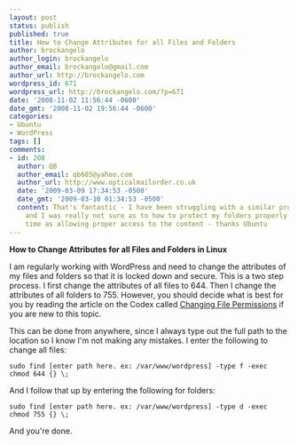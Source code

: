 ```yaml
---
layout: post
status: publish
published: true
title: How to Change Attributes for all Files and Folders
author: brockangelo
author_login: brockangelo
author_email: brockangelo@gmail.com
author_url: http://brockangelo.com
wordpress_id: 671
wordpress_url: http://brockangelo.com/?p=671
date: '2008-11-02 11:56:44 -0600'
date_gmt: '2008-11-02 19:56:44 -0600'
categories:
- Ubuntu
- WordPress
tags: []
comments:
- id: 208
  author: QB
  author_email: qb605@yahoo.com
  author_url: http://www.opticalmailorder.co.uk
  date: '2009-03-09 17:34:53 -0500'
  date_gmt: '2009-03-10 01:34:53 -0500'
  content: That's fantastic - I have been struggling with a similar problem myself
    and I was really not sure as to how to protect my folders properly at the same
    time as allowing proper access to the content - thanks Ubuntu
---
```

<p><strong>How to Change Attributes for all Files and Folders in Linux</strong></p>
<p>I am regularly working with WordPress and need to change the attributes of my files and folders so that it is locked down and secure. This is a two step process. I first change the attributes of all files to 644. Then I change the attributes of all folders to 755. However, you should decide what is best for you by reading the article on the Codex called <a href="http://codex.wordpress.org/Changing_File_Permissions">Changing File Permissions</a> if you are new to this topic.</p>
<p>This can be done from anywhere, since I always type out the full path to the location so I know I'm not making any mistakes. I enter the following to change all files:</p>

`sudo find [enter path here. ex: /var/www/wordpress] -type f -exec chmod 644 {} \;`

<p>And I follow that up by entering the following for folders:</p>

`sudo find [enter path here. ex: /var/www/wordpress] -type d -exec chmod 755 {} \;`

<p>And you're done. </p>
